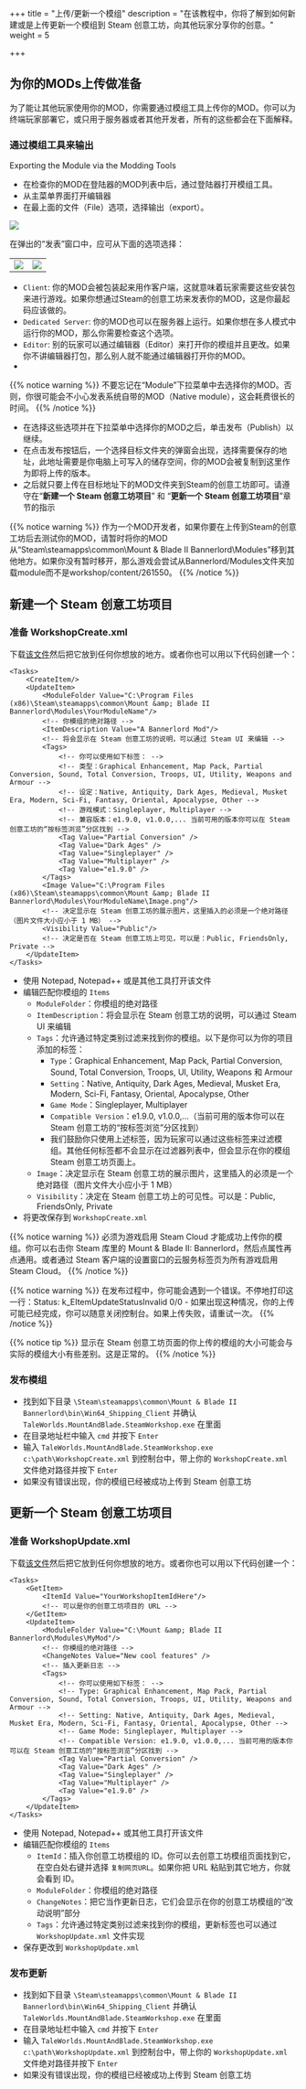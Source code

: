 +++
title = "上传/更新一个模组"
description = "在该教程中，你将了解到如何新建或是上传更新一个模组到 Steam 创意工坊，向其他玩家分享你的创意。"
weight = 5

+++

## 为你的MODs上传做准备

为了能让其他玩家使用你的MOD，你需要通过模组工具上传你的MOD。你可以为终端玩家部署它，或只用于服务器或者其他开发者，所有的这些都会在下面解释。

### 通过模组工具来输出
Exporting the Module via the Modding Tools

* 在检查你的MOD在登陆器的MOD列表中后，通过登陆器打开模组工具。
* 从主菜单界面打开编辑器
* 在最上面的文件（File）选项，选择输出（export）。

<img src="/img/uploading_updating_mod/1.png"/>

在弹出的“发表”窗口中，应可从下面的选项选择：

|  |  |
| ------ | ----------- |
| <img src="/img/uploading_updating_mod/2.png"/> | <img src="/img/uploading_updating_mod/3.png"/> |

* `Client`: 你的MOD会被包装起来用作客户端，这就意味着玩家需要这些安装包来进行游戏。如果你想通过Steam的创意工坊来发表你的MOD，这是你最起码应该做的。
* `Dedicated Server`: 你的MOD也可以在服务器上运行。如果你想在多人模式中运行你的MOD，那么你需要检查这个选项。
* `Editor`: 别的玩家可以通过编辑器（Editor）来打开你的模组并且更改。如果你不讲编辑器打包，那么别人就不能通过编辑器打开你的MOD。
* 
{{% notice warning %}}
不要忘记在“Module”下拉菜单中去选择你的MOD。否则，你很可能会不小心发表系统自带的MOD（Native module），这会耗费很长的时间。
{{% /notice %}}

* 在选择这些选项并在下拉菜单中选择你的MOD之后，单击发布（Publish）以继续。
* 在点击发布按钮后，一个选择目标文件夹的弹窗会出现，选择需要保存的地址，此地址需要是你电脑上可写入的储存空间，你的MOD会被复制到这里作为即将上传的版本。
* 之后就只要上传在目标地址下的MOD文件夹到Steam的创意工坊即可。请遵守在“**新建一个 Steam 创意工坊项目**” 和 “**更新一个 Steam 创意工坊项目**”章节的指示
  
{{% notice warning %}}
作为一个MOD开发者，如果你要在上传到Steam的创意工坊后去测试你的MOD，请暂时将你的MOD从“Steam\steamapps\common\Mount & Blade II Bannerlord\Modules”移到其他地方。如果你没有暂时移开，那么游戏会尝试从Bannerlord/Modules文件夹加载module而不是workshop/content/261550。
{{% /notice %}}

## 新建一个 Steam 创意工坊项目

### 准备 WorkshopCreate.xml

下载[该文件](https://download.taleworlds.com/WorkshopCreate.xml)然后把它放到任何你想放的地方。或者你也可以用以下代码创建一个：

	<Tasks>
		<CreateItem/>
		<UpdateItem>
			<ModuleFolder Value="C:\Program Files (x86)\Steam\steamapps\common\Mount &amp; Blade II Bannerlord\Modules\YourModuleName"/>
			<!-- 你模组的绝对路径 -->
			<ItemDescription Value="A Bannerlord Mod"/>
			<!-- 将会显示在 Steam 创意工坊的说明，可以通过 Steam UI 来编辑 -->
			<Tags> 
				<!-- 你可以使用如下标签： -->
				<!-- 类型：Graphical Enhancement, Map Pack, Partial Conversion, Sound, Total Conversion, Troops, UI, Utility, Weapons and Armour -->
				<!-- 设定：Native, Antiquity, Dark Ages, Medieval, Musket Era, Modern, Sci-Fi, Fantasy, Oriental, Apocalypse, Other -->
				<!-- 游戏模式：Singleplayer, Multiplayer -->
				<!-- 兼容版本：e1.9.0, v1.0.0,... 当前可用的版本你可以在 Steam 创意工坊的“按标签浏览”分区找到 -->
				<Tag Value="Partial Conversion" />
				<Tag Value="Dark Ages" />
				<Tag Value="Singleplayer" />
				<Tag Value="Multiplayer" />
				<Tag Value="e1.9.0" />
			</Tags>
			<Image Value="C:\Program Files (x86)\Steam\steamapps\common\Mount &amp; Blade II Bannerlord\Modules\YourModuleName\Image.png"/>
			<!-- 决定显示在 Steam 创意工坊的展示图片，这里插入的必须是一个绝对路径（图片文件大小应小于 1 MB） -->
			<Visibility Value="Public"/>
			<!-- 决定是否在 Steam 创意工坊上可见，可以是：Public, FriendsOnly, Private -->
		</UpdateItem>
	</Tasks>

* 使用 Notepad, Notepad++ 或是其他工具打开该文件
* 编辑匹配你模组的 `Items` 
	* `ModuleFolder`：你模组的绝对路径
	* `ItemDescription`：将会显示在 Steam 创意工坊的说明，可以通过 Steam UI 来编辑
	* `Tags`：允许通过特定类别过滤来找到你的模组。以下是你可以为你的项目添加的标签：
		* `Type`：Graphical Enhancement, Map Pack, Partial Conversion, Sound, Total Conversion, Troops, UI, Utility, Weapons 和 Armour
		* `Setting`：Native, Antiquity, Dark Ages, Medieval, Musket Era, Modern, Sci-Fi, Fantasy, Oriental, Apocalypse, Other
		* `Game Mode`：Singleplayer, Multiplayer
		* `Compatible Version`：e1.9.0, v1.0.0,...（当前可用的版本你可以在 Steam 创意工坊的“按标签浏览”分区找到）
		* 我们鼓励你只使用上述标签，因为玩家可以通过这些标签来过滤模组。其他任何标签都不会显示在过滤器列表中，但会显示在你的模组 Steam 创意工坊页面上。
	* `Image`：决定显示在 Steam 创意工坊的展示图片，这里插入的必须是一个绝对路径（图片文件大小应小于 1 MB）
	* `Visibility`：决定在 Steam 创意工坊上的可见性。可以是：Public, FriendsOnly, Private
* 将更改保存到 `WorkshopCreate.xml`

{{% notice warning %}}
必须为游戏启用 Steam Cloud 才能成功上传你的模组。你可以右击你 Steam 库里的 Mount &amp; Blade II: Bannerlord，然后点属性再点通用。或者通过 Steam 客户端的设置窗口的云服务标签页为所有游戏启用 Steam Cloud。
{{% /notice %}}

{{% notice warning %}}
在发布过程中，你可能会遇到一个错误。不停地打印这一行：Status: k_EItemUpdateStatusInvalid 0/0 - 如果出现这种情况，你的上传可能已经完成，你可以随意关闭控制台。如果上传失败，请重试一次。
{{% /notice %}}

{{% notice tip %}}
显示在 Steam 创意工坊页面的你上传的模组的大小可能会与实际的模组大小有些差别。这是正常的。
{{% /notice %}}

### 发布模组
* 找到如下目录 `\Steam\steamapps\common\Mount & Blade II Bannerlord\bin\Win64_Shipping_Client` 并确认 `TaleWorlds.MountAndBlade.SteamWorkshop.exe` 在里面
* 在目录地址栏中输入 `cmd` 并按下 `Enter`
* 输入 `TaleWorlds.MountAndBlade.SteamWorkshop.exe c:\path\WorkshopCreate.xml` 到控制台中，带上你的 `WorkshopCreate.xml` 文件绝对路径并按下 `Enter`
* 如果没有错误出现，你的模组已经被成功上传到 Steam 创意工坊

## 更新一个 Steam 创意工坊项目

### 准备 WorkshopUpdate.xml

下载[该文件](https://download.taleworlds.com/WorkshopUpdate.xml)然后把它放到任何你想放的地方。或者你也可以用以下代码创建一个：

	<Tasks>
		<GetItem>
			<ItemId Value="YourWorkshopItemIdHere"/>
			<!-- 可以是你的创意工坊项目的 URL -->
		</GetItem>
		<UpdateItem>
			<ModuleFolder Value="C:\Mount &amp; Blade II Bannerlord\Modules\MyMod"/>
			<!-- 你模组的绝对路径 -->	
			<ChangeNotes Value="New cool features" />
			<!-- 插入更新日志 -->
			<Tags> 
				<!-- 你可以使用如下标签： -->
				<!-- Type: Graphical Enhancement, Map Pack, Partial Conversion, Sound, Total Conversion, Troops, UI, Utility, Weapons and Armour -->
				<!-- Setting: Native, Antiquity, Dark Ages, Medieval, Musket Era, Modern, Sci-Fi, Fantasy, Oriental, Apocalypse, Other -->
				<!-- Game Mode: Singleplayer, Multiplayer -->
				<!-- Compatible Version: e1.9.0, v1.0.0,... 当前可用的版本你可以在 Steam 创意工坊的“按标签浏览”分区找到 -->
				<Tag Value="Partial Conversion" />
				<Tag Value="Dark Ages" />
				<Tag Value="Singleplayer" />
				<Tag Value="Multiplayer" />
				<Tag Value="e1.9.0" />
			</Tags>
		</UpdateItem>
	</Tasks>

* 使用 Notepad, Notepad++ 或其他工具打开该文件
* 编辑匹配你模组的 `Items` 
	* `ItemId`：插入你创意工坊模组的 ID。你可以去创意工坊模组页面找到它，在空白处右键并选择 `复制网页URL`。如果你把 URL 粘贴到其它地方，你就会看到 ID。
	* `ModuleFolder`：你模组的绝对路径
	* `ChangeNotes`：把它当作更新日志，它们会显示在你的创意工坊模组的“改动说明”部分
	* `Tags`：允许通过特定类别过滤来找到你的模组，更新标签也可以通过 `WorkshopUpdate.xml` 文件实现
* 保存更改到 `WorkshopUpdate.xml`

### 发布更新
* 找到如下目录 `\Steam\steamapps\common\Mount & Blade II Bannerlord\bin\Win64_Shipping_Client` 并确认 `TaleWorlds.MountAndBlade.SteamWorkshop.exe` 在里面
* 在目录地址栏中输入 `cmd` 并按下 `Enter`
* 输入 `TaleWorlds.MountAndBlade.SteamWorkshop.exe c:\path\WorkshopUpdate.xml` 到控制台中，带上你的 `WorkshopUpdate.xml` 文件绝对路径并按下 `Enter`
* 如果没有错误出现，你的模组已经被成功上传到 Steam 创意工坊